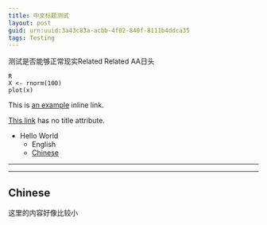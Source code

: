 ```yaml
---
title: 中文标题测试
layout: post
guid: urn:uuid:3a43c83a-acbb-4f02-840f-8111b4ddca35
tags: Testing
---
```



测试是否能够正常现实Related
Related AA日头

	R
	X <- rnorm(100)
	plot(x)
	

This is [an example](http://example.com/ "Title") inline link.

[This link](http://example.net/) has no title attribute.

* Hello World
	* English
	* [Chinese](##Chinese)
	
***










































***
## Chinese  
这里的内容好像比较小